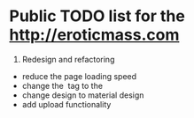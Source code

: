 # Public TODO list for the http://eroticmass.com

1. Redesign and refactoring
  * reduce the page loading speed
  * change the <img> tag to the <picture>
  * change design to material design
  * add upload functionality
